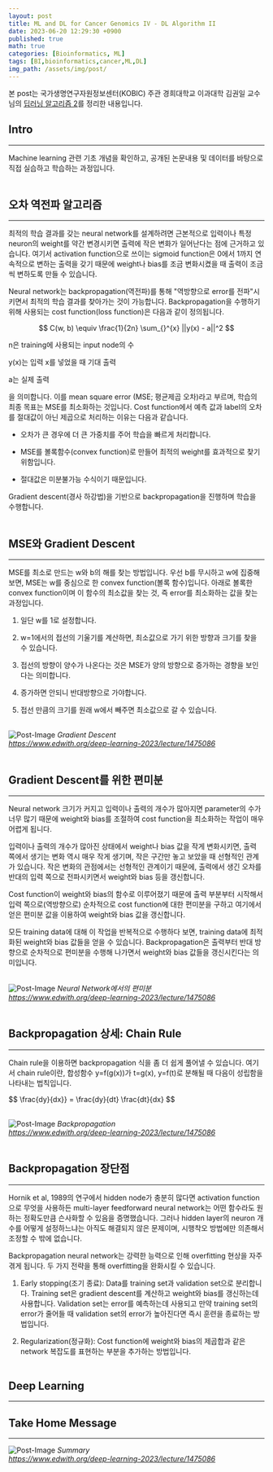 ```yaml
---
layout: post
title: ML and DL for Cancer Genomics IV - DL Algorithm II
date: 2023-06-20 12:29:30 +0900
published: true
math: true
categories: [Bioinformatics, ML]
tags: [BI,bioinformatics,cancer,ML,DL]
img_path: /assets/img/post/
---
```


본 post는 국가생명연구자원정보센터(KOBIC) 주관 경희대학교 이과대학 김권일 교수님의 [딥러닝 알고리즘 2](https://www.edwith.org/deep-learning-2023/lecture/1475086, "딥러닝 알고리즘 2")를 정리한 내용입니다.


## Intro
***

Machine learning 관련 기초 개념을 확인하고, 공개된 논문내용 및 데이터를 바탕으로 직접 실습하고 학습하는 과정입니다.
<br><br>


## 오차 역전파 알고리즘
***

최적의 학습 결과를 갖는 neural network를 설계하려면 근본적으로 입력이나 특정 neuron의 weight를 약간 변경시키면 출력에 작은 변화가 일어난다는 점에 근거하고 있습니다. 여기서 activation function으로 쓰이는 sigmoid function은 0에서 1까지 연속적으로 변하는 출력을 갖기 때문에 weight나 bias를 조금 변화시켰을 때 출력이 조금씩 변하도록 만들 수 있습니다.

Neural network는 backpropagation(역전파)를 통해 "역방향으로 error를 전파"시키면서 최적의 학습 결과를 찾아가는 것이 가능합니다. Backpropagation을 수행하기 위해 사용되는 cost function(loss function)은 다음과 같이 정의됩니다.

$$
C(w, b) \equiv  \frac{1}{2n} \sum_{}^{x} ||y(x) - a||^2
$$

n은 training에 사용되는 input node의 수

y(x)는 입력 x를 넣었을 때 기대 출력

a는 실제 출력

을 의미합니다. 이를 mean square error (MSE; 평균제곱 오차)라고 부르며, 학습의 최종 목표는 MSE를 최소화하는 것입니다. Cost function에서 예측 값과 label의 오차를 절대값이 아닌 제곱으로 처리하는 이유는 다음과 같습니다.

* 오차가 큰 경우에 더 큰 가중치를 주어 학습을 빠르게 처리합니다.

* MSE를 볼록함수(convex function)로 만들어 최적의 weight를 효과적으로 찾기 위함입니다.

* 절대값은 미분불가능 수식이기 때문입니다.

Gradient descent(경사 하강법)을 기반으로 backpropagation을 진행하며 학습을 수행합니다.
<br><br>


## MSE와 Gradient Descent
***

MSE를 최소로 만드는 w와 b의 해를 찾는 방법입니다. 우선 b를 무시하고 w에 집중해보면, MSE는 w를 중심으로 한 convex function(볼록 함수)입니다. 아래로 볼록한 convex function이며 이 함수의 최소값을 찾는 것, 즉 error를 최소화하는 값을 찾는 과정입니다. 

1. 일단 w를 1로 설정합니다.

2. w=1에서의 접선의 기울기를 계산하면, 최소값으로 가기 위한 방향과 크기를 찾을 수 있습니다.

3. 접선의 방향이 양수가 나온다는 것은 MSE가 양의 방향으로 증가하는 경향을 보인다는 의미합니다.

4. 증가하면 안되니 반대방향으로 가야합니다.

5. 접선 만큼의 크기를 원래 w에서 빼주면 최소값으로 갈 수 있습니다.
<br><br>


![Post-Image](MLDL4CancerGenome18.png)
_Gradient Descent<br>
https://www.edwith.org/deep-learning-2023/lecture/1475086_
<br><br>


## Gradient Descent를 위한 편미분
***

Neural network 크기가 커지고 입력이나 출력의 개수가 많아지면 parameter의 수가 너무 많기 때문에 weight와 bias를 조절하여 cost function을 최소화하는 작업이 매우 어렵게 됩니다.

입력이나 출력의 개수가 많아진 상태에서 weight나 bias 값을 작게 변화시키면, 출력 쪽에서 생기는 변화 역시 매우 작게 생기며, 작은 구간만 놓고 보았을 때 선형적인 관계가 있습니다. 작은 변화의 관점에서는 선형적인 관계이기 때문에, 출력에서 생긴 오차를 반대의 입력 쪽으로 전파시키면서 weight와 bias 등을 갱신합니다.

Cost function이 weight와 bias의 함수로 이루어졌기 때문에 출력 부분부터 시작해서 입력 쪽으로(역방향으로) 순차적으로 cost function에 대한 편미분을 구하고 여기에서 얻은 편미분 값을 이용하여 weight와 bias 값을 갱신합니다.

모든 training data에 대해 이 작업을 반복적으로 수행하다 보면, training data에 최적화된 weight와 bias 값들을 얻을 수 있습니다. Backpropagation은 출력부터 반대 방향으로 순차적으로 편미분을 수행해 나가면서 weight와 bias 값들을 갱신시킨다는 의미입니다.
<br><br>


![Post-Image](MLDL4CancerGenome19.png)
_Neural Network에서의 편미분<br>
https://www.edwith.org/deep-learning-2023/lecture/1475086_
<br><br>


## Backpropagation 상세: Chain Rule
***

Chain rule을 이용하면 backpropagation 식을 좀 더 쉽게 풀어낼 수 있습니다. 여기서 chain rule이란, 합성함수 y=f(g(x))가 t=g(x), y=f(t)로 분해될 때 다음이 성립함을 나타내는 법칙입니다.

$$
\frac{dy}{dx}} = \frac{dy}{dt} \frac{dt}{dx}
$$
<br><br>


![Post-Image](MLDL4CancerGenome20.png)
_Backpropagation<br>
https://www.edwith.org/deep-learning-2023/lecture/1475086_
<br><br>


## Backpropagation 장단점
***

Hornik et al, 1989의 연구에서 hidden node가 충분히 많다면 activation function으로 무엇을 사용하든 multi-layer feedforward neural network는 어떤 함수라도 원하는 정확도만큼 슨사화할 수 있음을 증명했습니다. 그러나 hidden layer의 neuron 개수를 어떻게 설정하느냐는 아직도 해결되지 않은 문제이며, 시행착오 방법에만 의존해서 조정할 수 밖에 없습니다.

Backpropagation neural network는 강력한 능력으로 인해 overfitting 현상을 자주 겪게 됩니다. 두 가지 전략을 통해 overfitting을 완화시킬 수 있습니다.

1. Early stopping(조기 종료): Data를 training set과 validation set으로 분리합니다. Training set은 gradient descent를 계산하고 weight와 bias를 갱신하는데 사용합니다. Validation set는 error를 예측하는데 사용되고 만약 training set의 error가 줄어들 때 validation set의 error가 높아진다면 즉시 훈련을 종료하는 방법입니다.

2. Regularization(정규화): Cost function에 weight와 bias의 제곱합과 같은 network 복잡도를 표현하는 부분을 추가하는 방법입니다.
<br><br>


## Deep Learning
***



## Take Home Message
***

![Post-Image](MLDL4CancerGenome21.png)
_Summary<br>
https://www.edwith.org/deep-learning-2023/lecture/1475086_
<br><br>